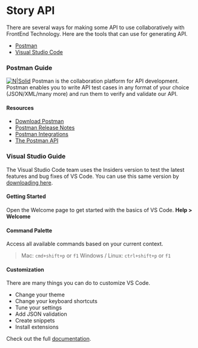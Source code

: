 # Story API 
There are several ways for making some API to use collaboratively with FrontEnd Technology. Here are the tools that can use for generating API.
- [Postman](https://www.postman.com/) 
- [Visual Studio Code](https://code.visualstudio.com)

### Postman Guide
[![N|Solid](https://seeklogo.com/images/P/postman-logo-5110850F84-seeklogo.com.png)](https://nodesource.com/products/nsolid)
Postman is the collaboration platform for API development. Postman enables you to write API test cases in any format of your choice (JSON/XML/many more) and run them to verify and validate our API. 

#### Resources
- [Download Postman](https://www.postman.com/downloads/) 
- [Postman Release Notes](https://www.postman.com/downloads/release-notes) 
- [Postman Integrations](https://www.postman.com/integrations/) 
- [The Postman API](https://www.postman.com/postman/workspace/postman-public-workspace/documentation/12959542-c8142d51-e97c-46b6-bd77-52bb66712c9a/) 

### Visual Studio Guide
The Visual Studio Code team uses the Insiders version to test the latest features and bug fixes of VS Code. You can use this same version by [downloading here](https://code.visualstudio.com/insiders).

#### Getting Started
Open the Welcome page to get started with the basics of VS Code. **Help > Welcome**

#### Command Palette

Access all available commands based on your current context.

> Mac: `cmd+shift+p` or `f1`
> Windows / Linux: `ctrl+shift+p` or `f1`

#### Customization
There are many things you can do to customize VS Code.

- Change your theme
- Change your keyboard shortcuts
- Tune your settings
- Add JSON validation
- Create snippets
- Install extensions

Check out the full [documentation](https://code.visualstudio.com/docs/getstarted/settings).




